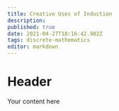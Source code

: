 ```yaml
---
title: Creative Uses of Induction
description: 
published: true
date: 2021-04-27T18:16:42.902Z
tags: discrete-mathematics
editor: markdown
---
```


# Header
Your content here
